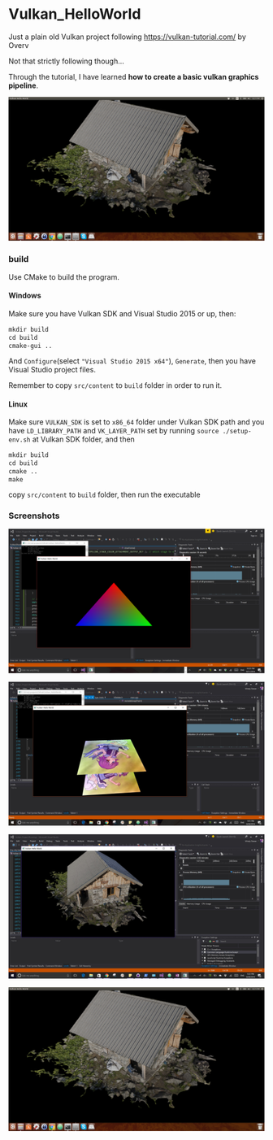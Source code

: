 # Vulkan_HelloWorld

Just a plain old Vulkan project following https://vulkan-tutorial.com/ by Overv

Not that strictly following though...

Through the tutorial, I have learned __how to create a basic vulkan graphics pipeline__.

![ran on Ubuntu](/Screenshots/screenshot_ubuntu.png)

### build

Use CMake to build the program.

#### Windows
Make sure you have Vulkan SDK and Visual Studio 2015 or up, then:
```
mkdir build
cd build
cmake-gui ..
```
And `Configure`(select `"Visual Studio 2015 x64"`), `Generate`, then you have Visual Studio project files.

Remember to copy `src/content` to `build` folder in order to run it.


#### Linux
Make sure `VULKAN_SDK` is set to `x86_64` folder under Vulkan SDK path and you have `LD_LIBRARY_PATH` and `VK_LAYER_PATH` set by running `source ./setup-env.sh` at Vulkan SDK folder, and then
```
mkdir build
cd build
cmake ..
make
```
copy `src/content` to `build` folder, then run the executable

### Screenshots

![typical triangle](/Screenshots/1.png)

![texture mapping and depth test](/Screenshots/depth_test.JPG)

![loading model](/Screenshots/loading_model.JPG)

![ran on Ubuntu](/Screenshots/screenshot_ubuntu.png)
